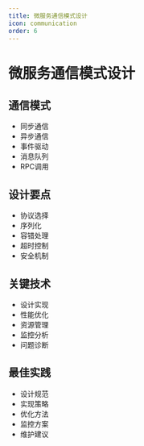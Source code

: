 ```yaml
---
title: 微服务通信模式设计
icon: communication
order: 6
---
```


# 微服务通信模式设计

## 通信模式
- 同步通信
- 异步通信
- 事件驱动
- 消息队列
- RPC调用

## 设计要点
- 协议选择
- 序列化
- 容错处理
- 超时控制
- 安全机制

## 关键技术
- 设计实现
- 性能优化
- 资源管理
- 监控分析
- 问题诊断

## 最佳实践
- 设计规范
- 实现策略
- 优化方法
- 监控方案
- 维护建议
